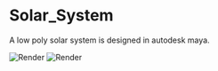 # Solar_System

A low poly solar system is designed in autodesk maya.

![Render](https://github.com/namastudio2432/Solar_System/blob/master/images/Render%201.jpg)
![Render](https://github.com/namastudio2432/Solar_System/blob/master/images/Render%202.jpg)
